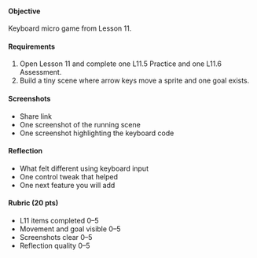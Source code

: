 #### Objective

Keyboard micro game from Lesson 11.

#### Requirements

1. Open Lesson 11 and complete one L11.5 Practice and one L11.6 Assessment.
2. Build a tiny scene where arrow keys move a sprite and one goal exists.

#### Screenshots

- Share link
- One screenshot of the running scene
- One screenshot highlighting the keyboard code

#### Reflection

- What felt different using keyboard input
- One control tweak that helped
- One next feature you will add

#### Rubric (20 pts)

- L11 items completed 0–5
- Movement and goal visible 0–5
- Screenshots clear 0–5
- Reflection quality 0–5
